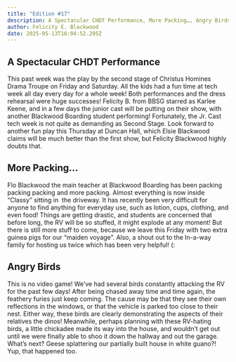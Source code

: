 ```yaml
---
title: "Edition #17"
description: A Spectacular CHDT Performance, More Packing…, Angry Birds
author: Felicity E. Blackwood
date: 2025-05-13T16:04:52.295Z
---
```

## A Spectacular CHDT Performance

This past week was the play by the second stage of Christus Homines Drama Troupe on Friday and Saturday. All the kids had a fun time at tech week all day every day for a whole week! Both performances and the dress rehearsal were huge successes! Felicity B. from BBSG starred as Karlee Keene, and in a few days the junior cast will be putting on their show, with another Blackwood Boarding student performing! Fortunately, the Jr. Cast tech week is not quite as demanding as Second Stage. Look forward to another fun play this Thursday at Duncan Hall, which Elsie Blackwood claims will be much better than the first show, but Felicity Blackwood highly doubts that. 
## More Packing…

Flo Blackwood the main teacher at Blackwood Boarding has been packing packing packing and more packing. Almost everything is now inside “Classy” sitting in  the driveway. It has recently been very difficult for anyone to find anything for everyday use, such as lotion, cups, clothing, and even food! Things are getting drastic, and students are concerned that before long, the RV will be so stuffed, it might explode at any moment! But there is still more stuff to come, because we leave this Friday with two extra guinea pigs for our “maiden voyage”. Also, a shout out to the In-a-way family for hosting us twice which has been very helpful! (:

## Angry Birds

This is no video game! We’ve had several birds constantly attacking the RV for the past few days! After being chased away time and time again, the feathery furies just keep coming. The cause may be that they see their own reflections in the windows, or that the vehicle is parked too close to their nest. Either way, these birds are clearly demonstrating the aspects of their relatives the dinos! Meanwhile, perhaps planning with these RV-hating birds, a little chickadee made its way into the house, and wouldn’t get out until we were finally able to shoo it down the hallway and out the garage. What’s next? Geese splattering our partially built house in white guano?! Yup, that happened too.